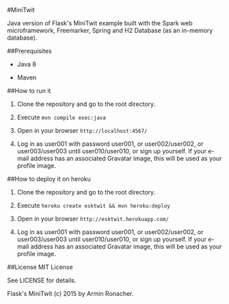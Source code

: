 #MiniTwit

Java version of Flask's MiniTwit example built with the Spark web microframework, Freemarker, Spring and H2 Database (as an in-memory database).

##Prerequisites

- Java 8

- Maven

##How to run it

1. Clone the repository and go to the root directory.

2. Execute `mvn compile exec:java`

3. Open in your browser `http://localhost:4567/`

4. Log in as user001 with password user001, or user002/user002, or user003/user003 until user010/user010, or sign up yourself. If your e-mail address has an associated Gravatar image, this will be used as your profile image.

##How to deploy it on heroku

1. Clone the repository and go to the root directory.

2. Execute `heroku create esktwit && mvn heroku:deploy`

3. Open in your browser `http://esktwit.herokuapp.com/`

4. Log in as user001 with password user001, or user002/user002, or user003/user003 until user010/user010, or sign up yourself. If your e-mail address has an associated Gravatar image, this will be used as your profile image.

##License
MIT License

See LICENSE for details.

Flask's MiniTwit (c) 2015 by Armin Ronacher.
